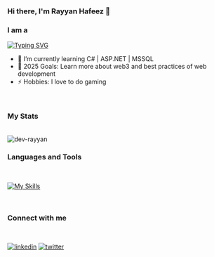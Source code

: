 ### Hi there, I'm Rayyan Hafeez 👋

<h3>I am a</h3>

[![Typing SVG](https://readme-typing-svg.demolab.com?font=Fira+Code&weight=100&size=35&pause=200&color=E45353&width=435&lines=MERN+Stack+Developer;Laravel+Developer)](https://git.io/typing-svg)

- 🌱 I’m currently learning C# | ASP.NET | MSSQL
- 🥅 2025 Goals: Learn more about web3 and best practices of web development
- ⚡ Hobbies: I love to do gaming

<br/>
<h3>My Stats</h3>
<br/>
<img align="center" src="https://github-readme-streak-stats.herokuapp.com/?user=dev-rayyan&theme=dark" alt="dev-rayyan" />

<br/>
<h3>Languages and Tools</h3>
<br/>

[![My Skills](https://skillicons.dev/icons?i=html,css,js,ts,jquery,bootstrap,sass,php,laravel,react,next,redux,materialui,nodejs,expressjs,mongodb,mysql,postman)](https://skillicons.dev)

<br/>
<h3>Connect with me</h3>
<br/>

[![linkedin](https://img.shields.io/badge/linkedin-0A66C2?style=for-the-badge&logo=linkedin&logoColor=white)](https://www.linkedin.com/in/devrayyan)
[![twitter](https://img.shields.io/badge/instagram-d62976?style=for-the-badge&logo=instagram&logoColor=white)](https://instagram.com/dev.rayyan)
<!--
**dev-rayyan/dev-rayyan** is a ✨ _special_ ✨ repository because its `README.md` (this file) appears on your GitHub profile.

Here are some ideas to get you started:

- 🔭 I’m currently working on ...
- 🌱 I’m currently learning ...
- 👯 I’m looking to collaborate on ...
- 🤔 I’m looking for help with ...
- 💬 Ask me about ...
- 📫 How to reach me: ...
- 😄 Pronouns: ...
- ⚡ Fun fact: ...
-->
